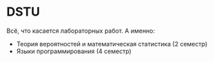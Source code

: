 # DSTU
Всё, что касается лабораторных работ. А именно:
- Теория вероятностей и математическая статистика (2 семестр)
- Языки программирования (4 семестр)
